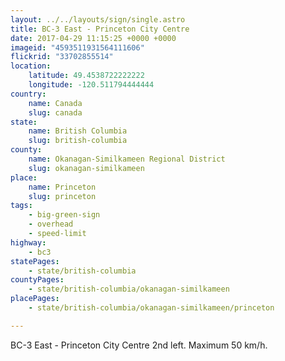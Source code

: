 ```yaml
---
layout: ../../layouts/sign/single.astro
title: BC-3 East - Princeton City Centre
date: 2017-04-29 11:15:25 +0000 +0000
imageid: "4593511931564111606"
flickrid: "33702855514"
location:
    latitude: 49.4538722222222
    longitude: -120.511794444444
country:
    name: Canada
    slug: canada
state:
    name: British Columbia
    slug: british-columbia
county:
    name: Okanagan-Similkameen Regional District
    slug: okanagan-similkameen
place:
    name: Princeton
    slug: princeton
tags:
    - big-green-sign
    - overhead
    - speed-limit
highway:
    - bc3
statePages:
    - state/british-columbia
countyPages:
    - state/british-columbia/okanagan-similkameen
placePages:
    - state/british-columbia/okanagan-similkameen/princeton

---
```

BC-3 East - Princeton City Centre 2nd left.  Maximum 50 km/h.
